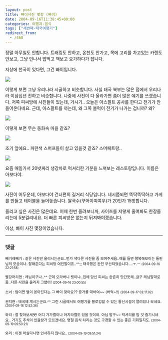 ```yaml
---
layout: post
title: 빠이사진 몇장 (빠이)
date: 2004-09-16T11:38:45+00:00
categories: 여행과-음식
tags: ["세번째-태국여행기"]
redirect_from:
  - /468
---
```


정말 아무일도 안합니다. 트래킹도 안하고, 온천도 안가고, 목에 고리를 차고있는 카렌도 안보고, 그냥 인나서 밥먹고 책보고 요가하다가 잡니다.

지상에 천국이 있다면, 그건 빠이입니다.

<a href="http://www.flickr.com/photos/jinto/3230087925/" title="Flickr에서 돌핀호텔님의 PICT1108"><img src="http://farm4.static.flickr.com/3082/3230087925_7645e767c4_b.jpg" ></a>

이렇게 보면 그냥 우리나라 시골하고 비슷합니다. 사실 태국 북부는 많은 점에서 우리나라 이삼십년 전하고 비슷합니다. 나중에 사진이 다 올라가면 좀더 많은 얘기를 쓰겠습니다. 저쪽 피씨방에 사진들이 있는데, 거시기.. 오늘은 아스팔트 공사를 한다고 전기가 안들어온다네요. 근데, 아스팔트를 까는데, 왜 그쪽 블럭이 전기가 나가는 겁니까? 왜?

<a href="http://www.flickr.com/photos/jinto/3230087641/" title="Flickr에서 돌핀호텔님의 PICT1103"><img src="http://farm4.static.flickr.com/3335/3230087641_3eb07b59c9_b.jpg" >

</a>

이렇게 보면 무슨 동화속 마을 같죠?

<a href="http://www.flickr.com/photos/jinto/3230937682/" title="Flickr에서 돌핀호텔님의 PICT1129"><img src="http://farm4.static.flickr.com/3313/3230937682_4c591cedd0_b.jpg" ></a>

조기 앞에요.. 파란색 스머프들이 살고 있을것 같죠? 스머페트랑..

<a href="http://www.flickr.com/photos/jinto/3230088611/" title="Flickr에서 돌핀호텔님의 PICT1146"><img src="http://farm4.static.flickr.com/3114/3230088611_6de2631ba3_b.jpg" ></a>

요즘 매일가서 20밧짜리 생강차로 럭셔리한 기분을 느껴보는 레스토랑입니다. 이름은 아보다야.

<a href="http://www.flickr.com/photos/jinto/3230938390/" title="Flickr에서 돌핀호텔님의 PICT1152"><img src="http://farm4.static.flickr.com/3485/3230938390_70ff5d994f_b.jpg" ></a>

사진이 어두운데, 아보다야 건너편의 길거리 식당입니다. 네시쯤되면 뚝딱뚝딱하고 가게를 만들고 테이블을 늘어놓습니다. 쌀국수(꾸어이띠여우)가 20인가 15밧합니다.

올리고 싶은 사진은 많은데요. 어제 한번 올려보니까, 사이즈를 저렇게 줄여봐도 한장올리는데 5분걸리네요. 더 빠른 피씨방은 없는지 뒤져봐야겠습니다.

이상, 빠이 사진 몇장이었습니다.

* * *

### 댓글



<!--- cmt:820 --->
<!--- mail: --->
<!--- parent:0 --->

<small class=comment>빼기레빼기 : 같은 사진만 올리시는군요..먼가 색다른 사진을 좀 보여주세욤..예를 들면 행복해보이는 돌핀님의 모습이나..잘해준다는 피씨방 여인말이죠..^^;; 태국행은 완전 무산되었습니다....ㅜ.ㅡ <small>(2004-09-16 22:21:58)</small></small>


<!--- cmt:821 --->
<!--- mail: --->
<!--- parent:0 --->

<small class=comment>빨강머리앤 : 레님이구나..^^ 근데 오라버니 뭣이냐..집에 당신 피씨는 완죤히 맛간듯해..글구 레님말대로 좀..다른 사진을 올리지 그랬어! <small>(2004-09-16 23:00:55)</small></small>


<!--- cmt:822 --->
<!--- mail: --->
<!--- parent:0 --->

<small class=comment>소녀 : 밤이면 별이 쏟아진다는 그 빠이 맞아요?? 증거를 대바여~~ (버럭~!!) <small>(2004-09-17 02:17:02)</small></small>


<!--- cmt:823 --->
<!--- mail: --->
<!--- parent:0 --->

<small class=comment>권지현 : 태국에 계시는군요.^^ 그런 시골에서도 여행기를 블로깅할 수 있는 통신시설이 깔려있나 보네요. <small>(2004-09-18 12:52:36)</small></small>


<!--- cmt:824 --->
<!--- mail: --->
<!--- parent:0 --->

<small class=comment>와리 : 잘 찾아보세욧! 어디 가가멜이나 아지라엘도 있을 것이여. 아님 말구~~ 럭셔리를 맘 것 즐기시네요.. 거기도 추석이 있을랑가 모르겠네요. 명절 음식 차리는 것도 구경할 수 있는 좋은 기회일지도. <small>(2004-09-19 09:50:21)</small></small>


<!--- cmt:825 --->
<!--- mail: --->
<!--- parent:0 --->

<small class=comment>와리 : 이젠 마실다니면 인사하지 않나요.. <small>(2004-09-19 09:51:24)</small></small>

